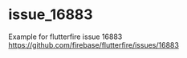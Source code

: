 # issue_16883
Example for flutterfire issue 16883 https://github.com/firebase/flutterfire/issues/16883
